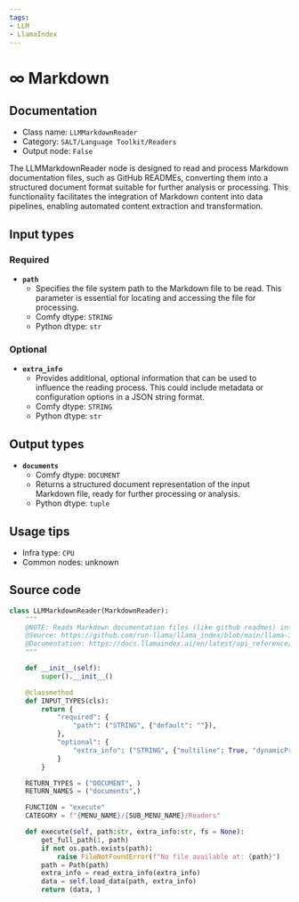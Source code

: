 ```yaml
---
tags:
- LLM
- LlamaIndex
---
```


# ∞ Markdown
## Documentation
- Class name: `LLMMarkdownReader`
- Category: `SALT/Language Toolkit/Readers`
- Output node: `False`

The LLMMarkdownReader node is designed to read and process Markdown documentation files, such as GitHub READMEs, converting them into a structured document format suitable for further analysis or processing. This functionality facilitates the integration of Markdown content into data pipelines, enabling automated content extraction and transformation.
## Input types
### Required
- **`path`**
    - Specifies the file system path to the Markdown file to be read. This parameter is essential for locating and accessing the file for processing.
    - Comfy dtype: `STRING`
    - Python dtype: `str`
### Optional
- **`extra_info`**
    - Provides additional, optional information that can be used to influence the reading process. This could include metadata or configuration options in a JSON string format.
    - Comfy dtype: `STRING`
    - Python dtype: `str`
## Output types
- **`documents`**
    - Comfy dtype: `DOCUMENT`
    - Returns a structured document representation of the input Markdown file, ready for further processing or analysis.
    - Python dtype: `tuple`
## Usage tips
- Infra type: `CPU`
- Common nodes: unknown


## Source code
```python
class LLMMarkdownReader(MarkdownReader):
    """
    @NOTE: Reads Markdown documentation files (like github readmes) into a llama_index Document
    @Source: https://github.com/run-llama/llama_index/blob/main/llama-index-integrations/readers/llama-index-readers-file/llama_index/readers/file/markdown/base.py
    @Documentation: https://docs.llamaindex.ai/en/latest/api_reference/readers/file/#llama_index.readers.file.MarkdownReader
    """

    def __init__(self):
        super().__init__()

    @classmethod
    def INPUT_TYPES(cls):
        return {
            "required": {
                "path": ("STRING", {"default": ""}),
            },
            "optional": {
                "extra_info": ("STRING", {"multiline": True, "dynamicPrompts": False, "default": "{}"}),
            }
        }

    RETURN_TYPES = ("DOCUMENT", )
    RETURN_NAMES = ("documents",)

    FUNCTION = "execute"
    CATEGORY = f"{MENU_NAME}/{SUB_MENU_NAME}/Readers"

    def execute(self, path:str, extra_info:str, fs = None):
        get_full_path(1, path)
        if not os.path.exists(path):
            raise FileNotFoundError(f"No file available at: {path}")
        path = Path(path)
        extra_info = read_extra_info(extra_info)
        data = self.load_data(path, extra_info)
        return (data, )

```
